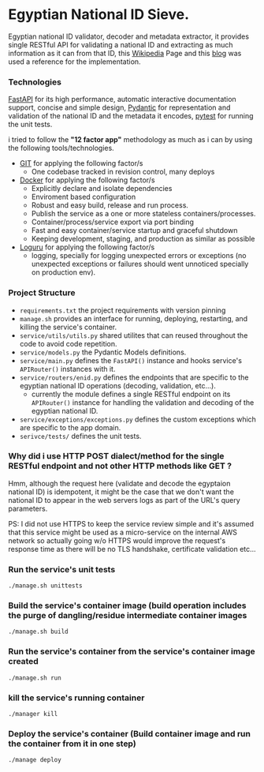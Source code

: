 # Egyptian National ID Sieve.
Egyptian national ID validator, decoder and metadata extractor, it provides single RESTful API for validating a national ID and extracting as much information as it can from that ID, this [Wikipedia](https://ar.wikipedia.org/wiki/%D8%A8%D8%B7%D8%A7%D9%82%D8%A9_%D9%87%D9%88%D9%8A%D8%A9) Page and this [blog](https://mqaall.com/knowing-a-persons-data-by-the-national-number/) was used a reference for the implementation.

### Technologies

[FastAPI](https://fastapi.tiangolo.com/) for its high performance,  automatic interactive documentation support, concise and simple design, [Pydantic](https://pydantic-docs.helpmanual.io/) for representation and validation of the national ID and the metadata it encodes, [pytest](https://docs.pytest.org/en/7.0.x/) for running the unit tests.

i tried to follow the **"12 factor app"** methodology as much as i can by using the following tools/technologies.
* [GIT](https://git-scm.com/) for applying the following factor/s
    - One codebase tracked in revision control, many deploys
* [Docker](https://docs.docker.com/) for applying the following factor/s
    - Explicitly declare and isolate dependencies
    - Enviroment based configuration
    - Robust and easy build, release and run process.
    - Publish the service as a one or more stateless containers/processes.
    - Container/process/service export via port binding
    - Fast and easy container/service startup and graceful shutdown
    - Keeping development, staging, and production as similar as possible
* [Loguru](https://github.com/Delgan/loguru) for applying the following factor/s
    - logging, specially for logging unexpected errors or exceptions (no unexpected exceptions or failures should went unnoticed specially on production env).


### Project Structure

* `requirements.txt` the project requirements with version pinning
* `manage.sh` provides an interface for running, deploying, restarting, and killing the service's container.
* `service/utils/utils.py` shared utilites that can reused throughout the code to avoid code repetition.
* `service/models.py` the Pydantic Models definitions.
* `service/main.py` defines the `FastAPI()` instance and hooks service's `APIRouter()` instances with it.
* `service/routers/enid.py` defines the endpoints that are specific to the egyptian national ID operations (decoding, validation, etc...).
    - currently the module defines a single RESTful endpoint on its `APIRouter()` instance for handling the validation and decoding of the egyptian national ID.
* `service/exceptions/exceptions.py` defines the custom exceptions which are specific to the app domain.
* `serivce/tests/` defines the unit tests.

### Why did i use HTTP POST dialect/method for the single RESTful endpoint and not other HTTP methods like GET ?

Hmm, although the request here (validate and decode the egyptaion national ID) is idempotent, it might be the case that we don't want the national ID to appear in the web servers logs as part of the URL's query parameters.

PS:
I did not use HTTPS to keep the service review simple and it's assumed that this service might be used as a micro-service on the internal AWS network so actually going w/o HTTPS would improve the request's response time as there will be no TLS handshake, certificate validation etc...

### Run the service's unit tests

```
./manage.sh unittests
```

### Build the service's container image (build operation includes the purge of dangling/residue intermediate container images

```
./manage.sh build
```

### Run the service's container from the service's container image created

```
./manage.sh run
```

### kill the service's running container

```
./manager kill
```

### Deploy the service's container (Build container image and run the container from it in one step)

```
./manage deploy
```